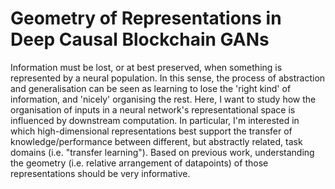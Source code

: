 # Geometry of Representations in Deep Causal Blockchain GANs

Information must be lost, or at best preserved, when something is represented by a neural population. In this sense, the process of abstraction and generalisation can be seen as learning to lose the 'right kind' of information, and 'nicely' organising the rest. Here, I want to study how the organisation of inputs in a neural network's representational space is influenced by downstream computation. In particular, I'm interested in which high-dimensional representations best support the transfer of knowledge/performance between different, but abstractly related, task domains (i.e. "transfer learning"). Based on previous work, understanding the geometry (i.e. relative arrangement of datapoints) of those representations should be very informative.
